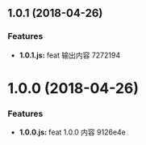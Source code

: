 <a name="1.0.1"></a>
## 1.0.1 (2018-04-26)


### Features

* **1.0.1.js:** feat 输出内容 7272194

<a name="1.0.0"></a>
# 1.0.0 (2018-04-26)


### Features

* **1.0.0.js:** feat 1.0.0 内容 9126e4e